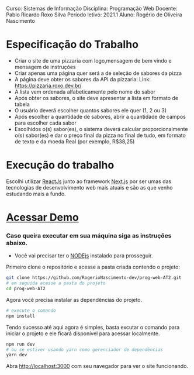 Curso: Sistemas de Informação
Disciplina: Programação Web
Docente: Pablo Ricardo Roxo Silva
Período letivo: 2021.1
Aluno: Rogério de Oliveira Nascimento
# Especificação do Trabalho

- Criar o site de uma pizzaria com logo,mensagem de bem vindo e mensagem de instruções
- Criar apenas uma página quer será a de seleção de sabores da pizza
- A página deve obter os sabores da API da pizzaria: Link: https://pizzaria.roxo.dev.br/
- A lista vem ordenada alfabeticamente pelo nome do sabor
- Após obter os sabores, o site deve apresentar a lista em formato de tabela
- O usuário deverá escolher quantos sabores ele quer (1, 2 ou 3)
- Após escolher a quantidade de sabores, abrir a quantidade de campos para escolher cada sabor
- Escolhidos o(s) sabor(es), o sistema deverá calcular proporcionalmente o(s) sabor(es) e dar o preço final da pizza no final de tudo, em formato de texto e da moeda Real (por exemplo, R$38,25)

# Execução do trabalho
Escolhi utilizar [ReactJs](https://pt-br.reactjs.org/) junto ao framework  [Next.js](https://nextjs.org/) por ser umas das tecnologias de desenvolvimento web mais atuais e são as que venho estudando mais a fundo.

# [Acessar Demo ](https://pt-br.reactjs.org/)

### Caso queira executar em sua máquina siga as instruções abaixo.

- Você vai precisar ter o [NODEjs](https://nodejs.org/en/) instalado para prosseguir.

Primeiro clone o repositório e acesse a pasta criada contendo o projeto:
```bash
git clone https://github.com/RogerioNascimento-dev/prog-web-AT2.git
# em seguida acesse a pasta do projeto
cd prog-web-AT2
```

Agora você precisa instalar as dependências do projeto.
```bash
# execute o comando
npm install
```
Tendo sucesso até aqui agora é simples, basta excutar o comando para iniciar o projeto e ele ficará disponível para acessar localmente.
```bash
npm run dev
# ou se estiver usando yarn como gerenciador de dependências
yarn dev
```

Abra [http://localhost:3000](http://localhost:3000) com seu navegador para ver o site funcionando.
